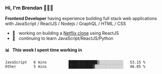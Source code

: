 ### Hi, I'm Brendan 👨🏻‍💻

<b>Frontend Developer</b> having experience building full stack web applications with JavaScript / ReactJS / Nodejs / GraphQL / HTML / CSS</p>

 - 🚀 	&nbsp; working on building a [Netflix clone](https://github.com/brendantfinn/netflix-clone) using ReactJS
 - 🌱 	&nbsp; continuing to learn JavaScript/ReactJS/Python

 
 
#### 📊 	&nbsp; This week I spent time working in
<!--START_SECTION:waka-->
```text
JavaScript   6 mins          █████████████▒░░░░░░░░░░░   53.15 % 
Other        5 mins          ███████████▓░░░░░░░░░░░░░   46.85 % 
```
<!--END_SECTION:waka-->
